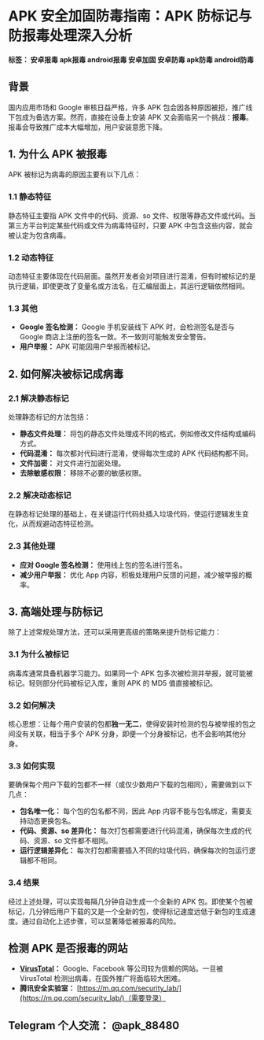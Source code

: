 # APK 安全加固防毒指南：APK 防标记与防报毒处理深入分析

#### 标签： 安卓报毒 apk报毒 android报毒 安卓加固 安卓防毒 apk防毒 android防毒
## 背景

国内应用市场和 Google 审核日益严格，许多 APK 包会因各种原因被拒，推广线下包成为备选方案。然而，直接在设备上安装 APK 又会面临另一个挑战：**报毒**。报毒会导致推广成本大幅增加，用户安装意愿下降。

## 1. 为什么 APK 被报毒

APK 被标记为病毒的原因主要有以下几点：

### 1.1 静态特征

静态特征主要指 APK 文件中的代码、资源、so 文件、权限等静态文件或代码。当第三方平台判定某些代码或文件为病毒特征时，只要 APK 中包含这些内容，就会被认定为包含病毒。

### 1.2 动态特征

动态特征主要体现在代码层面。虽然开发者会对项目进行混淆，但有时被标记的是执行逻辑，即使更改了变量名或方法名，在汇编层面上，其运行逻辑依然相同。

### 1.3 其他

*   **Google 签名检测：** Google 手机安装线下 APK 时，会检测签名是否与 Google 商店上注册的签名一致。不一致则可能触发安全警告。
*   **用户举报：** APK 可能因用户举报而被标记。

## 2. 如何解决被标记成病毒

### 2.1 解决静态标记

处理静态标记的方法包括：

*   **静态文件处理：** 将包的静态文件处理成不同的格式，例如修改文件结构或编码方式。
*   **代码混淆：** 每次都对代码进行混淆，使得每次生成的 APK 代码结构都不同。
*   **文件加密：** 对文件进行加密处理。
*   **去除敏感权限：** 移除不必要的敏感权限。

### 2.2 解决动态标记

在静态标记处理的基础上，在关键运行代码处插入垃圾代码，使运行逻辑发生变化，从而规避动态特征检测。

### 2.3 其他处理

*   **应对 Google 签名检测：** 使用线上包的签名进行签名。
*   **减少用户举报：** 优化 App 内容，积极处理用户反馈的问题，减少被举报的概率。

## 3. 高端处理与防标记

除了上述常规处理方法，还可以采用更高级的策略来提升防标记能力：

### 3.1 为什么被标记

病毒库通常具备机器学习能力。如果同一个 APK 包多次被检测并举报，就可能被标记。轻则部分代码被标记入库，重则 APK 的 MD5 值直接被标记。

### 3.2 如何解决

核心思想：让每个用户安装的包都**独一无二**，使得安装时检测的包与被举报的包之间没有关联，相当于多个 APK 分身，即便一个分身被标记，也不会影响其他分身。

### 3.3 如何实现

要确保每个用户下载的包都不一样（或仅少数用户下载的包相同），需要做到以下几点：

*   **包名唯一化：** 每个包的包名都不同，因此 App 内容不能与包名绑定，需要支持动态更换包名。
*   **代码、资源、so 差异化：** 每次打包都需要进行代码混淆，确保每次生成的代码、资源、so 文件都不相同。
*   **运行逻辑差异化：** 每次打包都需要插入不同的垃圾代码，确保每次的包运行逻辑都不相同。

### 3.4 结果

经过上述处理，可以实现每隔几分钟自动生成一个全新的 APK 包。即使某个包被标记，几分钟后用户下载的又是一个全新的包，使得标记速度远低于新包的生成速度。通过自动化上述步骤，可以显著降低被报毒的风险。

## 检测 APK 是否报毒的网站

*   **[VirusTotal](https://www.virustotal.com/)：**  Google、Facebook 等公司较为信赖的网站。一旦被 VirusTotal 检测出病毒，在国外推广将面临较大困难。
*   **腾讯安全实验室：** [https://m.qq.com/security_lab/](https://m.qq.com/security_lab/)（需要登录）
##  Telegram 个人交流： @apk_88480
